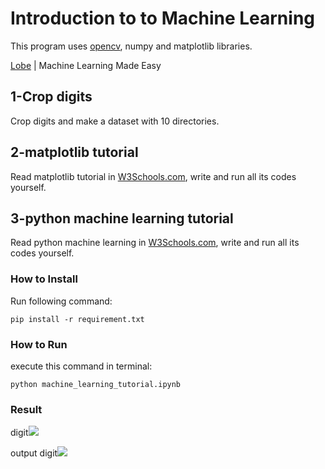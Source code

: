 # Introduction to to Machine Learning
This program uses [opencv](https://github.com/opencv/opencv), numpy and matplotlib libraries.

[Lobe](https://www.lobe.ai/)  | Machine Learning Made Easy

## 1-Crop digits
Crop digits and make a dataset with 10 directories.

## 2-matplotlib tutorial

Read matplotlib tutorial in [W3Schools.com](https://www.w3schools.com/python/matplotlib_intro.asp), write and run all its codes yourself.

## 3-python machine learning tutorial
Read python machine learning in [W3Schools.com](https://www.w3schools.com/python/python_ml_getting_started.asp), write and run all its codes yourself.

### How to Install
Run following command:
```
pip install -r requirement.txt
```

### How to Run
execute this command in terminal:
```
python machine_learning_tutorial.ipynb
```

### Result
digit![](https://raw.githubusercontent.com/Farokhlagha/PyDataScience/main/PyDS37_Intro_Machine_Learning/input/numbers.jpg)

output digit![](https://raw.githubusercontent.com/Farokhlagha/PyDataScience/main/PyDS37_Intro_Machine_Learning/output/7/7_1.jpg)


